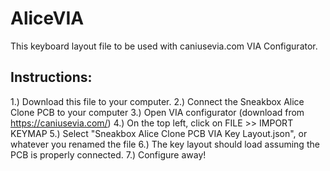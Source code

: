 # AliceVIA
This keyboard layout file to be used with caniusevia.com VIA Configurator. 

Instructions: 
--------------
1.) Download this file to your computer. 
2.) Connect the Sneakbox Alice Clone PCB to your computer
3.) Open VIA configurator (download from https://caniusevia.com/)
4.) On the top left, click on FILE >> IMPORT KEYMAP
5.) Select "Sneakbox Alice Clone PCB VIA Key Layout.json", or whatever you renamed the file
6.) The key layout should load assuming the PCB is properly connected.
7.) Configure away!

